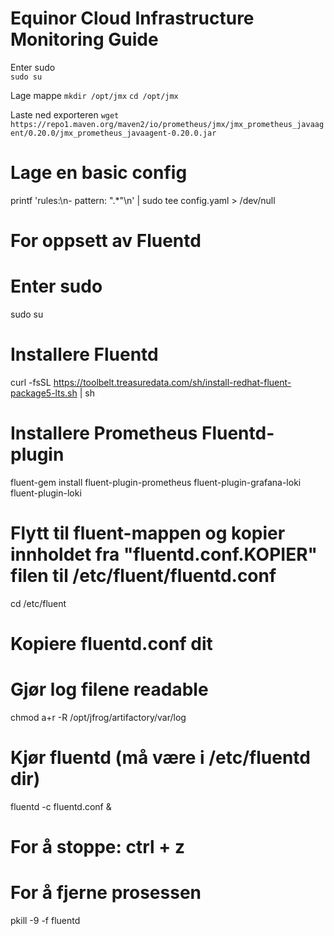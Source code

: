 # Equinor Cloud Infrastructure Monitoring Guide
Enter sudo   
```sudo su```

Lage mappe
```mkdir /opt/jmx```
```cd /opt/jmx```

Laste ned exporteren
```wget https://repo1.maven.org/maven2/io/prometheus/jmx/jmx_prometheus_javaagent/0.20.0/jmx_prometheus_javaagent-0.20.0.jar```

# Lage en basic config
printf 'rules:\n- pattern: ".*"\n' | sudo tee config.yaml > /dev/null




# For oppsett av Fluentd 

# Enter sudo
sudo su

# Installere Fluentd
curl -fsSL https://toolbelt.treasuredata.com/sh/install-redhat-fluent-package5-lts.sh | sh

# Installere Prometheus Fluentd-plugin
fluent-gem install fluent-plugin-prometheus fluent-plugin-grafana-loki fluent-plugin-loki

# Flytt til fluent-mappen og kopier innholdet fra "fluentd.conf.KOPIER" filen til /etc/fluent/fluentd.conf
cd /etc/fluent

# Kopiere fluentd.conf dit

# Gjør log filene readable
chmod a+r -R /opt/jfrog/artifactory/var/log

# Kjør fluentd (må være i /etc/fluentd dir)
fluentd -c fluentd.conf &

# For å stoppe: ctrl + z

# For å fjerne prosessen
pkill -9 -f fluentd
